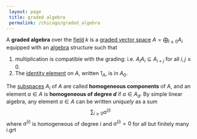 ```yaml
---
 layout: page
 title: graded algebra
 permalink: /chicago/graded_algebra
---
```

A **graded algebra** over the [field](https://defsmath.github.io/DefsMath/field) $k$ is a [graded vector space](https://defsmath.github.io/DefsMath/graded_vector_space) $A = \bigoplus_{i\geq 0} A_i$ equipped with an [algebra](https://defsmath.github.io/DefsMath/algebra_over_a_field) structure such that 
1. multiplication is compatible with the grading: i.e. $A_iA_i\subseteq A_{i+j}$ for all $i,j\geq 0$.
2. The [identity element](https://defsmath.github.io/DefsMath/identity_element) on $A$, written $1_A$, is in $A_0$.

The [subspaces](https://defsmath.github.io/DefsMath/vector_subspace) $A_i$ of $A$ are called **homogeneous components** of $A$, and an element $a\in A$ is **homogeneous of degree $d$** if $a\in A_d$. By simple linear algebra, any element $a\in A$ can be written *uniquely* as a sum $$\sum_{i\geq 0} a^{(i)}$$ where $a^{(i)}$ is homogeneous of degree $i$ and $a^{(i)} = 0$ for all but finitely many $i$.grt